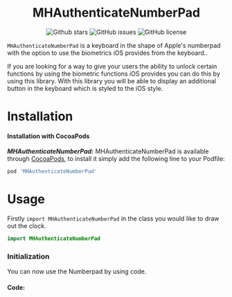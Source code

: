 <html>
<H1 align="center">MHAuthenticateNumberPad</H1>
<p align="center">
  <img src="https://img.shields.io/github/stars/MaikoHermans/MHAuthenticateNumberPad.svg" alt="Github stars"/>
  <img src="https://img.shields.io/github/issues/MaikoHermans/MHAuthenticateNumberPad.svg" alt="GitHub issues"/>
  <img src="https://img.shields.io/github/license/MaikoHermans/MHAuthenticateNumberPad.svg" alt="GitHub license"/>
  </p>
</html>

`MHAuthenticateNumberPad` is a keyboard in the shape of Apple's numberpad with the option to use the biometrics iOS provides from the keyboard.. 

If you are looking for a way to give your users the ability to unlock certain functions by using the biometric functions iOS provides you can do this by using this library.
With this library you will be able to display an additional button in the keyboard which is styled to the iOS style.

Installation
==========================

#### Installation with CocoaPods

***MHAuthenticateNumberPad:*** MHAuthenticateNumberPad is available through [CocoaPods](http://cocoapods.org), to install
it simply add the following line to your Podfile:

```ruby
pod 'MHAuthenticateNumberPad'
```

Usage
==========================

Firstly `import MHAuthenticateNumberPad` in the class you would like to draw out the clock.

```swift 
import MHAuthenticateNumberPad 
```

### Initialization

You can now use the Numberpad by using code.

#### Code:
